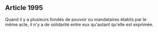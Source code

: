 Article 1995
----
Quand il y a plusieurs fondés de pouvoir ou mandataires établis par le même
acte, il n'y a de solidarité entre eux qu'autant qu'elle est exprimée.
